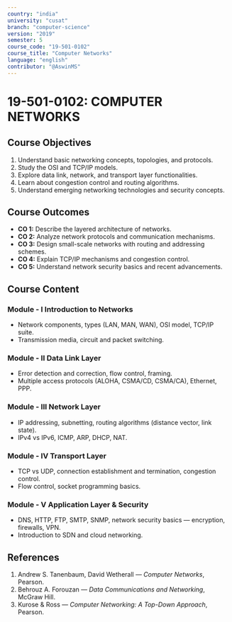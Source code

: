 ```yaml
---
country: "india"
university: "cusat"
branch: "computer-science"
version: "2019"
semester: 5
course_code: "19-501-0102"
course_title: "Computer Networks"
language: "english"
contributor: "@AswinMS"
---
```


# 19-501-0102: COMPUTER NETWORKS

## Course Objectives
1. Understand basic networking concepts, topologies, and protocols.
2. Study the OSI and TCP/IP models.
3. Explore data link, network, and transport layer functionalities.
4. Learn about congestion control and routing algorithms.
5. Understand emerging networking technologies and security concepts.

## Course Outcomes
* **CO 1:** Describe the layered architecture of networks.
* **CO 2:** Analyze network protocols and communication mechanisms.
* **CO 3:** Design small-scale networks with routing and addressing schemes.
* **CO 4:** Explain TCP/IP mechanisms and congestion control.
* **CO 5:** Understand network security basics and recent advancements.

## Course Content

### Module - I Introduction to Networks
* Network components, types (LAN, MAN, WAN), OSI model, TCP/IP suite.
* Transmission media, circuit and packet switching.

### Module - II Data Link Layer
* Error detection and correction, flow control, framing.
* Multiple access protocols (ALOHA, CSMA/CD, CSMA/CA), Ethernet, PPP.

### Module - III Network Layer
* IP addressing, subnetting, routing algorithms (distance vector, link state).
* IPv4 vs IPv6, ICMP, ARP, DHCP, NAT.

### Module - IV Transport Layer
* TCP vs UDP, connection establishment and termination, congestion control.
* Flow control, socket programming basics.

### Module - V Application Layer & Security
* DNS, HTTP, FTP, SMTP, SNMP, network security basics — encryption, firewalls, VPN.
* Introduction to SDN and cloud networking.

## References
1. Andrew S. Tanenbaum, David Wetherall — *Computer Networks*, Pearson.
2. Behrouz A. Forouzan — *Data Communications and Networking*, McGraw Hill.
3. Kurose & Ross — *Computer Networking: A Top-Down Approach*, Pearson.
